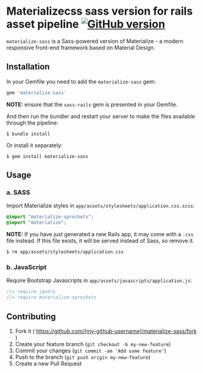 # Materializecss sass version for rails asset pipeline [![GitHub version](https://badge.fury.io/gh/mkhairi%2Fmaterialize-sass.svg)](http://badge.fury.io/gh/mkhairi%2Fmaterialize-sass)

`materialize-sass` is a Sass-powered version of Materialize - a modern responsive front-end framework based on Material Design.

## Installation

In your Gemfile you need to add the `materialize-sass` gem:

```ruby
gem 'materialize-sass'
```

**NOTE:** ensure that the `sass-rails` gem is presented in your Gemfile.

And then run the bundler and restart your server to make the files available through the pipeline:

    $ bundle install

Or install it separately:

    $ gem install materialize-sass

## Usage
### a. SASS

Import Materialize styles in `app/assets/stylesheets/application.css.scss`:
```scss
@import "materialize-sprockets";
@import "materialize";
```
**NOTE:**  If you have just generated a new Rails app, it  may come with a `.css` file instead. If this file exists, it will be served instead of Sass, so remove it.

```console
$ rm app/assets/stylesheets/application.css
```
 ### b. JavaScript

Require Bootstrap Javascripts in `app/assets/javascripts/application.js`:

```js
//= require jquery
//= require materialize-sprockets
```

## Contributing

1. Fork it ( https://github.com/[my-github-username]/materialize-sass/fork )
2. Create your feature branch (`git checkout -b my-new-feature`)
3. Commit your changes (`git commit -am 'Add some feature'`)
4. Push to the branch (`git push origin my-new-feature`)
5. Create a new Pull Request
